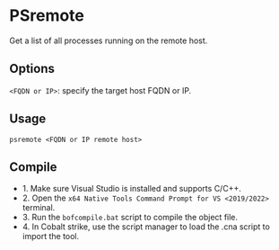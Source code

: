 # PSremote
Get a list of all processes running on the remote host.

## Options
`<FQDN or IP>`: specify the target host FQDN or IP. 

## Usage
`psremote <FQDN or IP remote host>`

## Compile
- 1\. Make sure Visual Studio is installed and supports C/C++.
- 2\. Open the `x64 Native Tools Command Prompt for VS <2019/2022>` terminal.
- 3\. Run the `bofcompile.bat` script to compile the object file. 
- 4\. In Cobalt strike, use the script manager to load the .cna script to import the tool. 